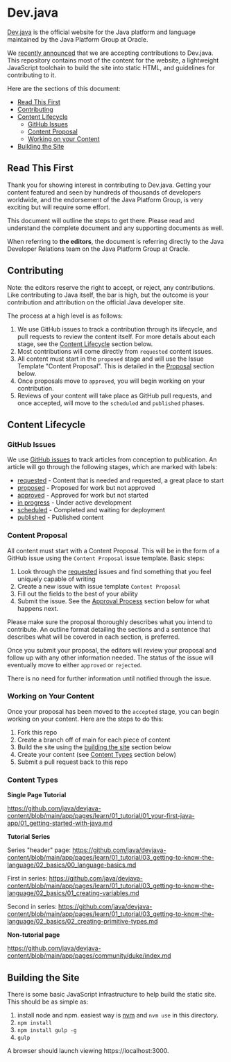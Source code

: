 # Dev.java

[Dev.java](https://dev.java) is the official website for the Java platform and language maintained by the Java Platform Group at Oracle.

We [recently announced](https://inside.java) that we are accepting contributions to Dev.java. This repository contains most of the content for the website, a lightweight JavaScript toolchain to build the site into static HTML, and guidelines for contributing to it.

Here are the sections of this document:

* [Read This First](#read-this-first)
* [Contributing](#contributing)
* [Content Lifecycle](#content-lifecycle)
    * [GitHub Issues](#github-issues)
    * [Content Proposal](#content-proposal)
    * [Working on your Content](#working-on-your-content)
* [Building the Site](#building-the-site)


## Read This First

Thank you for showing interest in contributing to Dev.java. Getting your content featured and seen by hundreds of thousands of developers worldwide, and the endorsement of the Java Platform Group, is very exciting but will require some effort.

This document will outline the steps to get there. Please read and understand the complete document and any supporting documents as well.

When referring to **the editors**, the document is referring directly to the Java Developer Relations team on the Java Platform Group at Oracle.

## Contributing

Note: the editors reserve the right to accept, or reject, any contributions. Like contributing to Java itself, the bar is high, but the outcome is your contribution and attribution on the official Java developer site.

The process at a high level is as follows:

1. We use GitHub issues to track a contribution through its lifecycle, and pull requests to review the content itself. For more details about each stage, see the [Content Lifecycle](#content-lifecycle) section below.
1. Most contributions will come directly from `requested` content issues.
1. All content must start in the `proposed` stage and will use the Issue Template "Content Proposal". This is detailed in the [Proposal](#proposal) section below.
1. Once proposals move to `approved`, you will begin working on your contribution.
1. Reviews of your content will take place as GitHub pull requests, and once accepted, will move to the `scheduled` and `published` phases.



## Content Lifecycle

### GitHub Issues

We use [GitHub issues](https://github.com/java/devjava-content/issues) to track articles from conception to publication. An article will go through the following stages, which are marked with labels:

* [requested](https://github.com/java/devjava-content/labels/requested) - Content that is needed and requested, a great place to start
* [proposed](https://github.com/java/devjava-content/labels/proposed) - Proposed for work but not approved
* [approved](https://github.com/java/devjava-content/labels/approved) - Approved for work but not started
* [in progress](https://github.com/java/devjava-content/labels/in-progress) - Under active development
* [scheduled](https://github.com/java/devjava-content/labels/scheduled) - Completed and waiting for deployment
* [published](https://github.com/java/devjava-content/issues?utf8=%E2%9C%93&q=label%3Apublished%20) - Published content


### Content Proposal

All content must start with a Content Proposal. This will be in the form of a GitHub issue using the `Content Proposal` issue template. Basic steps:

1. Look through the [requested](https://github.com/java/devjava-content/labels/requested) issues and find something that you feel uniquely capable of writing
1. Create a new issue with issue template `Content Proposal`
1. Fill out the fields to the best of your ability
1. Submit the issue. See the [Approval Process](#approval-process) section below for what happens next.

Please make sure the proposal thoroughly describes what you intend to contribute. An outline format detailing the sections and a sentence that describes what will be covered in each section, is preferred.


Once you submit your proposal, the editors will review your proposal and follow up with any other information needed. The status of the issue will eventually move to either `approved` or `rejected`.

There is no need for further information until notified through the issue.


### Working on Your Content

Once your proposal has been moved to the `accepted` stage, you can begin working on your content. Here are the steps to do this:

1. Fork this repo
1. Create a branch off of main for each piece of content
1. Build the site using the [building the site](#building-the-site) section below
1. Create your content (see [Content Types](#content-types) section below)
1. Submit a pull request back to this repo


### Content Types

**Single Page Tutorial**

https://github.com/java/devjava-content/blob/main/app/pages/learn/01_tutorial/01_your-first-java-app/01_getting-started-with-java.md


**Tutorial Series**

Series "header" page: https://github.com/java/devjava-content/blob/main/app/pages/learn/01_tutorial/03_getting-to-know-the-language/02_basics/00_language-basics.md

First in series: https://github.com/java/devjava-content/blob/main/app/pages/learn/01_tutorial/03_getting-to-know-the-language/02_basics/01_creating-variables.md

Second in series: https://github.com/java/devjava-content/blob/main/app/pages/learn/01_tutorial/03_getting-to-know-the-language/02_basics/02_creating-primitive-types.md


**Non-tutorial page**

https://github.com/java/devjava-content/blob/main/app/pages/community/duke/index.md




## Building the Site

There is some basic JavaScript infrastructure to help build the static site. This should be as simple as:

1. install node and npm. easiest way is [nvm](https://github.com/nvm-sh/nvm) and `nvm use` in this directory.
1. `npm install`
1. `npm install gulp -g`
1. `gulp`

A browser should launch viewing https://localhost:3000. 